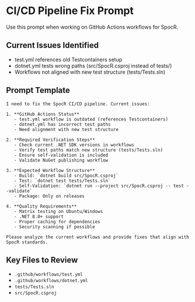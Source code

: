 # CI/CD Pipeline Fix Prompt

Use this prompt when working on GitHub Actions workflows for SpocR.

## Current Issues Identified

- test.yml references old Testcontainers setup
- dotnet.yml tests wrong paths (src/SpocR.csproj instead of tests/)
- Workflows not aligned with new test structure (tests/Tests.sln)

## Prompt Template

```
I need to fix the SpocR CI/CD pipeline. Current issues:

1. **GitHub Actions Status**
   - test.yml workflow is outdated (references Testcontainers)
   - dotnet.yml has incorrect test paths
   - Need alignment with new test structure

2. **Required Verification Steps**
   - Check current .NET SDK versions in workflows
   - Verify test paths match new structure (tests/Tests.sln)
   - Ensure self-validation is included
   - Validate NuGet publishing workflow

3. **Expected Workflow Structure**
   - Build: `dotnet build src/SpocR.csproj`
   - Test: `dotnet test tests/Tests.sln`
   - Self-Validation: `dotnet run --project src/SpocR.csproj -- test --validate`
   - Package: Only on releases

4. **Quality Requirements**
   - Matrix testing on Ubuntu/Windows
   - .NET 8.0+ support
   - Proper caching for dependencies
   - Security scanning if possible

Please analyze the current workflows and provide fixes that align with SpocR standards.
```

## Key Files to Review

- `.github/workflows/test.yml`
- `.github/workflows/dotnet.yml`
- `tests/Tests.sln`
- `src/SpocR.csproj`
